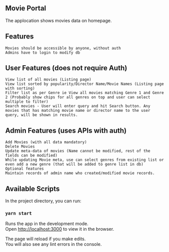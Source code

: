 ## Movie Portal
The applocation shows movies data on homepage. 

## Features
    Movies should be accessible by anyone, without auth
    Admins have to login to modify db

## User Features (does not require Auth)
    View list of all movies (Listing page)
    View list sorted by popularity/Director Name/Movie Names (Listing page with sorting)
    Filter list as per Genre ie View all movies matching Genre 1 and Genre 2 (Probably show chips for all genres on top and user can select multiple to filter)
    Search movies - User will enter query and hit Search button. Any movies that has matching movie name or director name to the user query, will be shown in results.

## Admin Features (uses APIs with auth)
    Add Movies (with all data mandatory)
    Delete Movies
    Update meta-data of movies (Name cannot be modified, rest of the fields can be modified)
    While updating Movie meta, use can select genres from existing list or even add a new genre (that will be added to genre list in db)
    Optional features
    Maintain records of admin name who created/modified movie records.

## Available Scripts

In the project directory, you can run:

### `yarn start`

Runs the app in the development mode.<br />
Open [http://localhost:3000](http://localhost:3000) to view it in the browser.

The page will reload if you make edits.<br />
You will also see any lint errors in the console.



